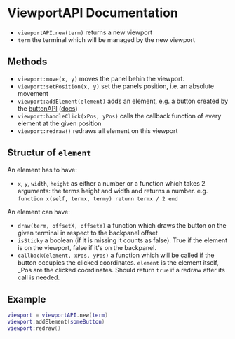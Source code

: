 # ViewportAPI Documentation

* `viewportAPI.new(term)` returns a new viewport
* `term` the terminal which will be managed by the new viewport

## Methods

* `viewport:move(x, y)` moves the panel behin the viewport.
* `viewport:setPosition(x, y)` set the panels position, i.e. an absolute movement
* `viewport:addElement(element)` adds an element, e.g. a button created by the [buttonAPI](../buttonAPI) ([docs](./ButtonAPI.md))
* `viewport:handleClick(xPos, yPos)` calls the callback function of every element at the given position
* `viewport:redraw()` redraws all element on this viewport

## Structur of `element`

An element has to have:
* `x`, `y`, `width`, `height` as either a number or a function which takes 2 arguments: the terms height and width and returns a number. e.g. `function x(self, termx, termy) return termx / 2 end`

An element can have:
* `draw(term, offsetX, offsetY)` a function which draws the button on the given terminal in respect to the backpanel offset
* `isSticky` a boolean (if it is missing it counts as false). True if the element is on the viewport, false if it's on the backpanel.
* `callback(element, xPos, yPos)` a function which will be called if the button occupies the clicked coordinates. `element` is the element itself, _Pos are the clicked coordinates. Should return `true` if a redraw after its call is needed.

## Example

```lua
viewport = viewportAPI.new(term)
viewport:addElement(someButton)
viewport:redraw()
```
